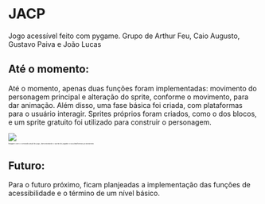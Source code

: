 # JACP
Jogo acessível feito com pygame. Grupo de Arthur Feu, Caio Augusto, Gustavo Paiva e João Lucas

## Até o momento:
Até o momento, apenas duas funções foram implementadas: movimento do personagem principal e alteração do sprite, conforme o movimento, para dar animação. Além disso, uma fase básica foi criada, com plataformas para o usuário interagir. Sprites próprios foram criados, como o dos blocos, e um sprite gratuito foi utilizado para construir o personagem.

<img src = "https://github.com/TP-Coltec-UFMG/JACP/blob/main/img/ateomomento0602.jpg">
<p style = "font-size: 25%">Imagem com o conteúdo atual do jogo, demonstrando o sprite do jogador e as plataformas já existentes</p>

## Futuro:
Para o futuro próximo, ficam planjeadas a implementação das funções de acessibilidade e o término de um nível básico.
